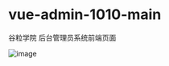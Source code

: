 # vue-admin-1010-main
谷粒学院 后台管理员系统前端页面

![image](https://user-images.githubusercontent.com/91325832/166908844-2dacc2ac-6c5c-42e7-9b8a-e97f27270fe8.png)


